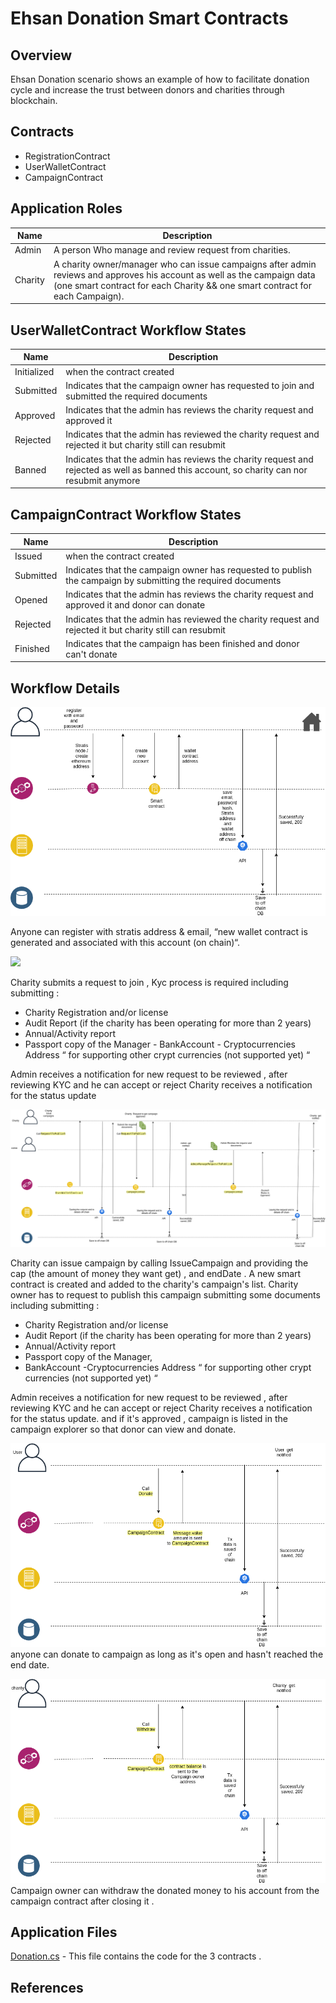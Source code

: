 
Ehsan Donation Smart Contracts
====================================================
Overview 
---------
Ehsan Donation scenario shows an example of how to facilitate donation cycle  and increase the trust between donors and charities through blockchain. 
	
Contracts 
------------------
- RegistrationContract
- UserWalletContract
- CampaignContract


Application Roles 
------------------

| Name       | Description                                                                                         |
|------------|-----------------------------------------------------------------------------------------------------|
| Admin| A person Who manage and review request from charities. 
| Charity      | A charity owner/manager who can issue campaigns after admin reviews and approves his account as well as  the campaign data (one smart contract for each Charity && one smart contract for each Campaign).                                     |


UserWalletContract Workflow States 
-------

| Name                 | Description                                                                                                 |
|----------------------|-------------------------------------------------------------------------------------------------------------|
| Initialized               | when the contract created                               |
| Submitted         | Indicates that the campaign owner has requested to join and submitted the required documents                                                                       |
| Approved   | Indicates that the admin has reviews the charity request and approved it                      |
| Rejected   | Indicates that the admin has reviewed the charity request and rejected it but charity still can resubmit                      |
| Banned   | Indicates that the admin has reviews the charity request and rejected as well as banned this account, so  charity can nor resubmit anymore                    |

 
CampaignContract Workflow States 
-------

| Name                 | Description                                                                                                 |
|----------------------|-------------------------------------------------------------------------------------------------------------|
| Issued               | when the contract created                               |
| Submitted         | Indicates that the campaign owner has requested to publish the campaign by submitting the required documents                                                                       |
| Opened   | Indicates that the admin has reviews the charity request and approved it and donor can donate                     |
| Rejected   | Indicates that the admin has reviewed the charity request and rejected it but charity still can resubmit                      |
| Finished   | Indicates that the campaign has been finished and donor can't donate                |


Workflow Details
----------------

![](Registration.png)

Anyone can register with  stratis address & email, “new wallet contract is generated and associated with this account  (on chain)“.

![](Chraity_request_to_join.png)

Charity submits a request to join ,
Kyc process is required  including submitting : 
	
- Charity Registration and/or license  
 - Audit Report (if the charity has been operating for more than 2 years)
  - Annual/Activity report
   - Passport copy of the Manager
    - BankAccount
    - Cryptocurrencies Address “ for supporting other crypt currencies (not supported yet) “

 Admin receives a notification for new request to be reviewed , after  reviewing KYC and he can accept or reject 
Charity receives a notification for the status update

![](Request_to_issue_campaign.png)

Charity can issue campaign by calling IssueCampaign and providing the cap (the amount of money they want get) , and endDate . A new smart contract is created and added to the charity's campaign's list.
Charity owner has to request to publish this campaign submitting some documents  including submitting : 
	
- Charity Registration and/or license  
 -  Audit Report (if the charity has been operating for more than 2 years)
   - Annual/Activity report
   - Passport copy of the Manager,
   -  BankAccount
    -Cryptocurrencies Address “ for supporting other crypt currencies (not supported yet) “


 Admin receives a notification for new request to be reviewed , after  reviewing KYC and he can accept or reject 
Charity receives a notification for the status update. and if it's approved , campaign is listed in the campaign explorer so that donor can view and donate. 

![](Donation.png)
anyone can donate to campaign as long as it's open and hasn't reached the end date. 


![](Withdraw.png)
Campaign owner can withdraw the donated money to his account from the campaign contract after closing it .

Application Files
-----------------

[Donation.cs](Donation.cs) - This file contains the code for the 3 contracts .


References
-----------------